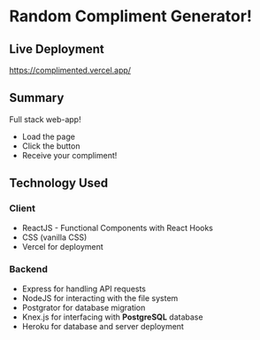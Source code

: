 # Random Compliment Generator!

## Live Deployment

https://complimented.vercel.app/

## Summary

Full stack web-app!
- Load the page
- Click the button
- Receive your compliment!

## Technology Used

### Client
- ReactJS - Functional Components with React Hooks
- CSS (vanilla CSS)
- Vercel for deployment

### Backend
- Express for handling API requests
- NodeJS for interacting with the file system
- Postgrator for database migration
- Knex.js for interfacing with **PostgreSQL** database
- Heroku for database and server deployment
